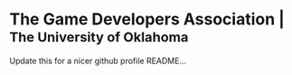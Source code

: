 # The Game Developers Association | <small>The University of Oklahoma</small>

Update this for a nicer github profile README...